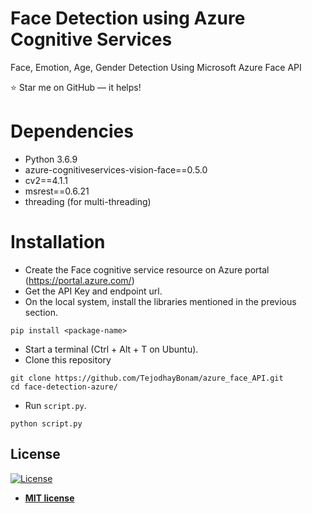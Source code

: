# Face Detection using Azure Cognitive Services

Face, Emotion, Age, Gender Detection Using Microsoft Azure Face API





:star: Star me on GitHub — it helps!


# Dependencies

* Python 3.6.9
* azure-cognitiveservices-vision-face==0.5.0
* cv2==4.1.1
* msrest==0.6.21
* threading (for multi-threading)

# Installation

* Create the Face cognitive service resource on Azure portal (https://portal.azure.com/)
* Get the API Key and endpoint url.
* On the local system, install the libraries mentioned in the previous section.

```
pip install <package-name>
```

* Start a terminal (Ctrl + Alt + T on Ubuntu).
* Clone this repository 

```
git clone https://github.com/TejodhayBonam/azure_face_API.git
cd face-detection-azure/
```

* Run `script.py`.

```
python script.py
```


## License
[![License](http://img.shields.io/:license-mit-blue.svg?style=flat-square)](http://badges.mit-license.org)

- **[MIT license](http://opensource.org/licenses/mit-license.php)**
